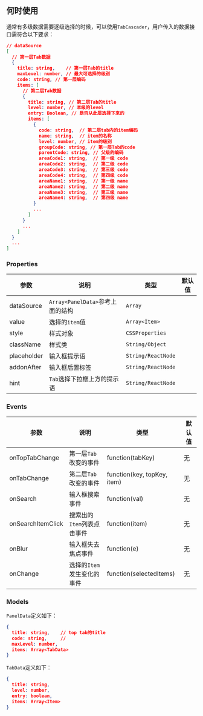 ## 何时使用

通常有多级数据需要逐级选择的时候，可以使用`TabCascader`，用户传入的数据接口需符合以下要求：

```json
// dataSource
[
  // 第一层Tab数据 
  {
    title: string,    // 第一层Tab的title
    maxLevel: number, // 最大可选择的级别
    code: string, // 第一层编码
    items: [
      // 第二层Tab数据
      {
        title: string, // 第二层Tab的title
        level: number, // 本级的level
        entry: Boolean, // 是否从此层选择下来的
        items: [
          {
            code: string,  // 第二层tab内的item编码
            name: string,  // item的名称
            level: number, // item的级别
            groupCode: string, // 第一层Tab的code
            parentCode: string, // 父级的编码
            areaCode1: string,  // 第一级 code
            areaCode2: string,  // 第二级 code
            areaCode3: string,  // 第三级 code
            areaCode4: string,  // 第四级 code
            areaName1: string,  // 第一级 name
            areaName2: string,  // 第二级 name
            areaName3: string,  // 第三级 name
            areaName4: string,  // 第四级 name
          }
          ...
        ]
      }
      ...
    ]
  }
  ...
]
```


### Properties

| 参数        | 说明                             | 类型                 | 默认值 |
| ----------- | -------------------------------- | -------------------- | ------ |
| dataSource  | `Array<PanelData>`参考上面的结构 | `Array`              |        |
| value       | 选择的`item`值                   | `Array<Item>`        |        |
| style       | 样式对象                         | `CSSProperties`      |        |
| className   | 样式类                           | `String/Object`    |        |
| placeholder | 输入框提示语                     | `String/ReactNode` |        |
| addonAfter  | 输入框后置标签                   | `String/ReactNode` |        |
| hint        | `Tab`选择下拉框上方的提示语      | `String/ReactNode` |        |


### Events

| 参数              | 说明                       | 类型                        | 默认值 |
| ----------------- | -------------------------- | --------------------------- | ------ |
| onTopTabChange    | 第一层`Tab`改变的事件      | function(tabKey)            | 无     |
| onTabChange       | 第二层`Tab`改变的事件      | function(key, topKey, item) | 无     |
| onSearch          | 输入框搜索事件             | function(val)               | 无     |
| onSearchItemClick | 搜索出的`Item`列表点击事件 | function(item)              | 无     |
| onBlur            | 输入框失去焦点事件         | function(e)                 | 无     |
| onChange          | 选择的`Item`发生变化的事件 | function(selectedItems)     | 无     |


### Models

`PanelData`定义如下：

```json
{
  title: string,    // top tab的title
  code: string,     // 
  maxLevel: number,
  items: Array<TabData>
}
```

`TabData`定义如下：

```json
{
  title: string,
  level: number,
  entry: boolean,
  items: Array<Item>
}
```
